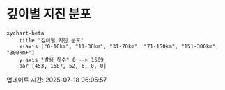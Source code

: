 # 깊이별 지진 분포

```mermaid
xychart-beta
    title "깊이별 지진 분포"
    x-axis ["0-10km", "11-30km", "31-70km", "71-150km", "151-300km", "300km+"]
    y-axis "발생 횟수" 0 --> 1589
    bar [453, 1587, 52, 6, 0, 0]
```

업데이트 시간: 2025-07-18 06:05:57
